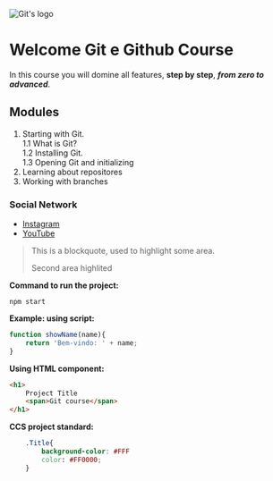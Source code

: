 ![Git's logo](https://sujeitoprogramador.com/wp-content/uploads/2021/04/gitimage.png)

# Welcome Git e Github Course
In this course you will domine all features, **step by step**, _**from zero to advanced**_.

## Modules

1. Starting with Git.   
    1.1 What is Git?    
    1.2 Installing Git.    
    1.3 Opening Git and initializing
2. Learning about repositores
3. Working with branches

### Social Network
- [Instagram](https://instagram.com/sujeitoprogramador)
- [YouTube](https://youtube.com/c/sujeitoprogramador)

> This is a blockquote, used to highlight some area.
>
> Second area highlited

**Command to run the project:**
```
npm start
```

**Example: using script:**
```js
function showName(name){
    return 'Bem-vindo: ' + name; 
}
```

**Using HTML component:**
```html
<h1>
    Project Title
    <span>Git course</span>
</h1>
```

**CCS project standard:**
```CSS
    .Title{
        background-color: #FFF
        color: #FF0000;
    }
```